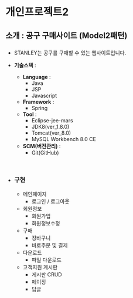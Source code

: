 # 개인프로젝트2

## 소개 : 공구 구매사이트 (Model2패턴)
### <!-- <a href="개인프로젝트2.pdf">Portfolio 보기</a> -->
   - STANLEY는 공구를 구매할 수 있는 웹사이트입니다.
      
  - <B>기술스택</B> :
     + <B>Language</B> :
       * Java
       * JSP
       * Javascript
     + <B>Framework</B> :
       * Spring
     + <B>Tool</B> : 
       * Eclipse-jee-mars
       * JDK8(ver_1.8.0)
       * Tomcat(ver_8.0)
       * MySQL Workbench 8.0 CE
     + <B>SCM(버전관리)</B> :
       * Git(GitHub)

<Br>
   
   - ### 구현
      + 메인페이지
         * 로그인 / 로그아웃
      + 회원정보
         * 회원가입<Br>
         * 회원정보수정
      + 구매
         * 장바구니
         * 바로주문 및 결제
      + 다운로드
         * 파일 다운로드
      + 고객지원 게시판
         * 게시판 CRUD
         * 페이징
         * 답글
